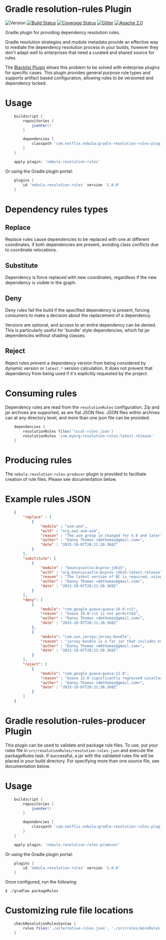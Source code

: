 # Gradle resolution-rules Plugin

![Version](https://img.shields.io/maven-central/v/com.netflix.nebula/gradle-resolution-rules-plugin.svg)
[![Build Status](https://travis-ci.org/nebula-plugins/gradle-resolution-rules-plugin.svg?branch=master)](https://travis-ci.org/nebula-plugins/gradle-resolution-rules-plugin)
[![Coverage Status](https://coveralls.io/repos/nebula-plugins/gradle-resolution-rules-plugin/badge.svg?branch=master&service=github)](https://coveralls.io/github/nebula-plugins/gradle-resolution-rules-plugin?branch=master)
[![Gitter](https://badges.gitter.im/Join%20Chat.svg)](https://gitter.im/nebula-plugins/gradle-resolution-rules-plugin?utm_source=badgeutm_medium=badgeutm_campaign=pr-badge)
[![Apache 2.0](https://img.shields.io/github/license/nebula-plugins/gradle-resolution-rules-plugin.svg)](http://www.apache.org/licenses/LICENSE-2.0)

Gradle plugin for providing dependency resolution rules.

Gradle resolution strategies and module metadata provide an effective way to mediate the dependency resolution process in your builds, however they don't adapt well to enterprises that need a curated and shared source for rules.

The [Blacklist Plugin](https://github.com/nebula-plugins/gradle-blacklist-plugin) allows this problem to be solved with enterprise plugins for specific cases. This plugin provides general purpose rule types and supports artifact based configuration, allowing rules to be versioned and dependency locked.

# Usage

```groovy
    buildscript {
        repositories {
            jcenter()
        }

        dependencies {
            classpath 'com.netflix.nebula:gradle-resolution-rules-plugin:1.0.0'
        }
    }

    apply plugin: 'nebula.resolution-rules'
```

Or using the Gradle plugin portal:

```groovy
    plugins {
        id 'nebula.resolution-rules' version '1.0.0'
    }
```

# Dependency rules types

## Replace
 
Replace rules cause dependencies to be replaced with one at different coordinates, if both dependencies are present, avoiding class conflicts due to coordinate relocations.

## Substitute

Dependency is force replaced with new coordinates, regardless if the new dependency is visible in the graph.

## Deny

Deny rules fail the build if the specified dependency is present, forcing consumers to make a decision about the replacement of a dependency.

Versions are optional, and access to an entire dependency can be denied. This is particularly useful for 'bundle' style dependencies, which fat jar dependencies without shading classes.
 
## Reject 

Reject rules prevent a dependency version from being considered by dynamic version or `latest.*` version calculation. It does not prevent that dependency from being used if it's explicitly requested by the project.

# Consuming rules

Dependency rules are read from the `resolutionRules` configuration. Zip and jar archives are supported, as are flat JSON files. JSON files within archives can at any directory level, and more than one json file can be provided.

```groovy
    dependencies {
        resolutionRules files('local-rules.json')
        resolutionRules 'com.myorg:resolution-rules:latest.release'
    }
```
    
# Producing rules

The `nebula.resolution-rules-producer` plugin is provided to facilitate creation of rule files. Please see documentation below.  

# Example rules JSON

```json
    {
        "replace" : [
            {
                "module" : "asm:asm",
                "with" : "org.ow2.asm:asm",
                "reason" : "The asm group id changed for 4.0 and later",
                "author" : "Danny Thomas <dmthomas@gmail.com>",
                "date" : "2015-10-07T20:21:20.368Z"
            }
        ],
        "substitute": [
            {
                "module" : "bouncycastle:bcprov-jdk15",
                "with" : "org.bouncycastle:bcprov-jdk15:latest.release",
                "reason" : "The latest version of BC is required, using the new coordinate",
                "author" : "Danny Thomas <dmthomas@gmail.com>",
                "date" : "2015-10-07T20:21:20.368Z"
            }
        ],
        "deny": [
            {
                "module": "com.google.guava:guava:19.0-rc2",
                "reason" : "Guava 19.0-rc2 is not permitted",
                "author" : "Danny Thomas <dmthomas@gmail.com>",
                "date" : "2015-10-07T20:21:20.368Z"
            },
            {
                "module": "com.sun.jersey:jersey-bundle",
                "reason" : "jersey-bundle is a far jar that includes non-relocated (shaded) third party classes, which can cause duplicated classes on the classpath. Please specify the jersey- libraries you need directly",
                "author" : "Danny Thomas <dmthomas@gmail.com>",
                "date" : "2015-10-07T20:21:20.368Z"
            }
        ],
        "reject": [
            {
                "module": "com.google.guava:guava:12.0",
                "reason" : "Guava 12.0 significantly regressed LocalCache performance",
                "author" : "Danny Thomas <dmthomas@gmail.com>",
                "date" : "2015-10-07T20:21:20.368Z"
            }
        ]
    }
```

# Gradle resolution-rules-producer Plugin

This plugin can be used to validate and package rule files. To use, put your rules file in `src/resolutionRules/resolution-rules.json` and execute the packageRules task. If successful, a jar with the validated rules file will be placed in your build directory. For specifying more than one source file, see documentation below.

# Usage

```groovy
    buildscript {
        repositories {
            jcenter()
        }

        dependencies {
            classpath 'com.netflix.nebula:gradle-resolution-rules-plugin:1.0.0'
        }
    }

    apply plugin: 'nebula.resolution-rules-producer'
```    

Or using the Gradle plugin portal:

```groovy
    plugins {
        id 'nebula.resolution-rules' version '1.0.0'
    }
```


Once configured, run the following:

    $ ./gradlew packageRules
    

# Customizing rule file locations

```groovy
    checkResolutionRulesSyntax {
        rules files('./alternative-rules.json', './src/rules/moreRules.json')
    }
```

